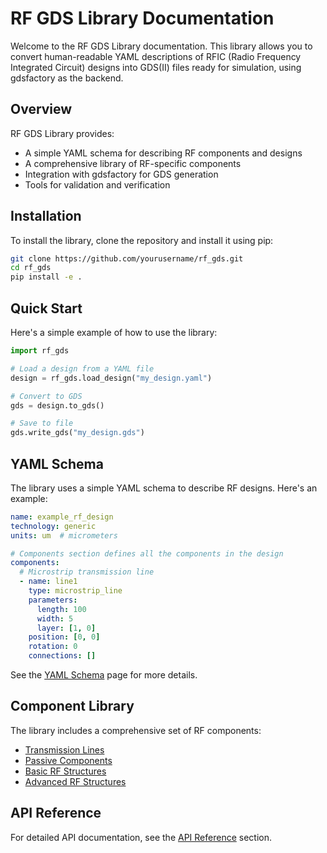 # RF GDS Library Documentation

Welcome to the RF GDS Library documentation. This library allows you to convert human-readable YAML descriptions of RFIC (Radio Frequency Integrated Circuit) designs into GDS(II) files ready for simulation, using gdsfactory as the backend.

## Overview

RF GDS Library provides:

- A simple YAML schema for describing RF components and designs
- A comprehensive library of RF-specific components
- Integration with gdsfactory for GDS generation
- Tools for validation and verification

## Installation

To install the library, clone the repository and install it using pip:

```bash
git clone https://github.com/yourusername/rf_gds.git
cd rf_gds
pip install -e .
```

## Quick Start

Here's a simple example of how to use the library:

```python
import rf_gds

# Load a design from a YAML file
design = rf_gds.load_design("my_design.yaml")

# Convert to GDS
gds = design.to_gds()

# Save to file
gds.write_gds("my_design.gds")
```

## YAML Schema

The library uses a simple YAML schema to describe RF designs. Here's an example:

```yaml
name: example_rf_design
technology: generic
units: um  # micrometers

# Components section defines all the components in the design
components:
  # Microstrip transmission line
  - name: line1
    type: microstrip_line
    parameters:
      length: 100
      width: 5
      layer: [1, 0]
    position: [0, 0]
    rotation: 0
    connections: []
```

See the [YAML Schema](yaml_schema.md) page for more details.

## Component Library

The library includes a comprehensive set of RF components:

- [Transmission Lines](components/transmission_lines.md)
- [Passive Components](components/passive.md)
- [Basic RF Structures](components/basic_structures.md)
- [Advanced RF Structures](components/advanced_structures.md)

## API Reference

For detailed API documentation, see the [API Reference](api/index.md) section.
